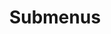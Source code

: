 ---
layout: page
title: Submenus
nav: true
nav_order: 5
dropdown: true
children: 
    - title: publications
      permalink: /publications/
    - title: divider
    - title: experiences
      permalink: /experiences/
    - title: divider
    - title: services
      permalink: /services/
    - title: divider
    - title: talks
      permalink: /talks/
    # - title: divider
    # - title: cv
    #   permalink: /cv/
---
